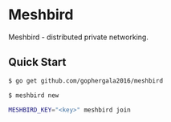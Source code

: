 # Meshbird

Meshbird - distributed private networking.

## Quick Start


```bash
$ go get github.com/gophergala2016/meshbird
````

```bash
$ meshbird new
```

```bash
MESHBIRD_KEY="<key>" meshbird join
```
